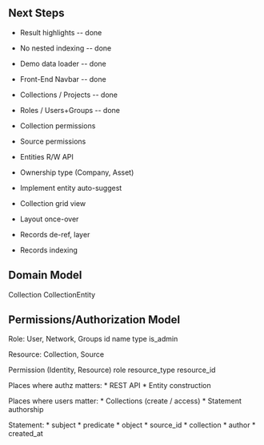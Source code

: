 
## Next Steps

* Result highlights -- done
* No nested indexing -- done
* Demo data loader -- done
* Front-End Navbar -- done
* Collections / Projects -- done
* Roles / Users+Groups -- done
* Collection permissions
* Source permissions
* Entities R/W API
* Ownership type (Company, Asset)
* Implement entity auto-suggest
* Collection grid view
* Layout once-over

* Records de-ref, layer
* Records indexing

## Domain Model

Collection
    CollectionEntity

## Permissions/Authorization Model

Role: User, Network, Groups
    id
    name
    type
    is_admin

Resource: Collection, Source

Permission (Identity, Resource)
    role
    resource_type
    resource_id

Places where authz matters:
    * REST API
    * Entity construction

Places where users matter:
    * Collections (create / access)
    * Statement authorship

Statement:
    * subject
    * predicate
    * object
    * source_id
    * collection
    * author
    * created_at
